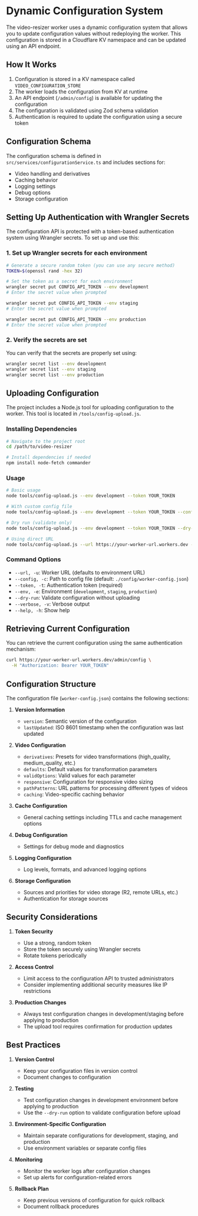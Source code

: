 # Dynamic Configuration System

The video-resizer worker uses a dynamic configuration system that allows you to update configuration values without redeploying the worker. This configuration is stored in a Cloudflare KV namespace and can be updated using an API endpoint.

## How It Works

1. Configuration is stored in a KV namespace called `VIDEO_CONFIGURATION_STORE`
2. The worker loads the configuration from KV at runtime
3. An API endpoint (`/admin/config`) is available for updating the configuration
4. The configuration is validated using Zod schema validation
5. Authentication is required to update the configuration using a secure token

## Configuration Schema

The configuration schema is defined in `src/services/configurationService.ts` and includes sections for:

- Video handling and derivatives
- Caching behavior
- Logging settings
- Debug options
- Storage configuration

## Setting Up Authentication with Wrangler Secrets

The configuration API is protected with a token-based authentication system using Wrangler secrets. To set up and use this:

### 1. Set up Wrangler secrets for each environment

```bash
# Generate a secure random token (you can use any secure method)
TOKEN=$(openssl rand -hex 32)

# Set the token as a secret for each environment
wrangler secret put CONFIG_API_TOKEN --env development
# Enter the secret value when prompted

wrangler secret put CONFIG_API_TOKEN --env staging
# Enter the secret value when prompted

wrangler secret put CONFIG_API_TOKEN --env production
# Enter the secret value when prompted
```

### 2. Verify the secrets are set

You can verify that the secrets are properly set using:

```bash
wrangler secret list --env development
wrangler secret list --env staging
wrangler secret list --env production
```

## Uploading Configuration

The project includes a Node.js tool for uploading configuration to the worker. This tool is located in `/tools/config-upload.js`.

### Installing Dependencies

```bash
# Navigate to the project root
cd /path/to/video-resizer

# Install dependencies if needed
npm install node-fetch commander
```

### Usage

```bash
# Basic usage
node tools/config-upload.js --env development --token YOUR_TOKEN

# With custom config file
node tools/config-upload.js --env development --token YOUR_TOKEN --config ./path/to/custom-config.json

# Dry run (validate only)
node tools/config-upload.js --env development --token YOUR_TOKEN --dry-run

# Using direct URL
node tools/config-upload.js --url https://your-worker-url.workers.dev --token YOUR_TOKEN
```

### Command Options

- `--url, -u`: Worker URL (defaults to environment URL)
- `--config, -c`: Path to config file (default: `./config/worker-config.json`)
- `--token, -t`: Authentication token (required)
- `--env, -e`: Environment (`development`, `staging`, `production`)
- `--dry-run`: Validate configuration without uploading
- `--verbose, -v`: Verbose output
- `--help, -h`: Show help

## Retrieving Current Configuration

You can retrieve the current configuration using the same authentication mechanism:

```bash
curl https://your-worker-url.workers.dev/admin/config \
  -H "Authorization: Bearer YOUR_TOKEN"
```

## Configuration Structure

The configuration file (`worker-config.json`) contains the following sections:

1. **Version Information**
   - `version`: Semantic version of the configuration
   - `lastUpdated`: ISO 8601 timestamp when the configuration was last updated

2. **Video Configuration**
   - `derivatives`: Presets for video transformations (high_quality, medium_quality, etc.)
   - `defaults`: Default values for transformation parameters
   - `validOptions`: Valid values for each parameter
   - `responsive`: Configuration for responsive video sizing
   - `pathPatterns`: URL patterns for processing different types of videos
   - `caching`: Video-specific caching behavior

3. **Cache Configuration**
   - General caching settings including TTLs and cache management options

4. **Debug Configuration**
   - Settings for debug mode and diagnostics

5. **Logging Configuration**
   - Log levels, formats, and advanced logging options

6. **Storage Configuration**
   - Sources and priorities for video storage (R2, remote URLs, etc.)
   - Authentication for storage sources

## Security Considerations

1. **Token Security**
   - Use a strong, random token
   - Store the token securely using Wrangler secrets
   - Rotate tokens periodically

2. **Access Control**
   - Limit access to the configuration API to trusted administrators
   - Consider implementing additional security measures like IP restrictions

3. **Production Changes**
   - Always test configuration changes in development/staging before applying to production
   - The upload tool requires confirmation for production updates

## Best Practices

1. **Version Control**
   - Keep your configuration files in version control
   - Document changes to configuration

2. **Testing**
   - Test configuration changes in development environment before applying to production
   - Use the `--dry-run` option to validate configuration before upload

3. **Environment-Specific Configuration**
   - Maintain separate configurations for development, staging, and production
   - Use environment variables or separate config files

4. **Monitoring**
   - Monitor the worker logs after configuration changes
   - Set up alerts for configuration-related errors

5. **Rollback Plan**
   - Keep previous versions of configuration for quick rollback
   - Document rollback procedures